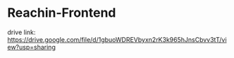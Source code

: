 # Reachin-Frontend
drive link: https://drive.google.com/file/d/1gbuoWDREVbyxn2rK3k965hJnsCbvv3tT/view?usp=sharing
